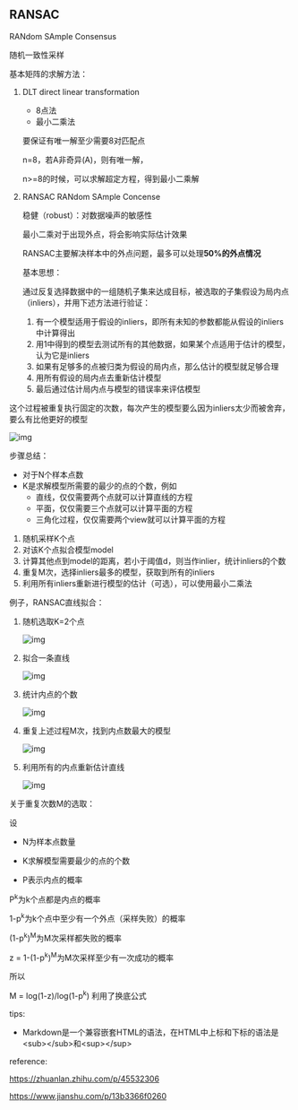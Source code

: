 ## RANSAC

RANdom SAmple Consensus

随机一致性采样





基本矩阵的求解方法：

1. DLT direct linear transformation

   - 8点法
   - 最小二乘法

   

   要保证有唯一解至少需要8对匹配点

   n=8，若A非奇异(A)，则有唯一解，

   n>=8的时候，可以求解超定方程，得到最小二乘解

   

2. RANSAC RANdom SAmple Concense

   稳健（robust）：对数据噪声的敏感性

   最小二乘对于出现外点，将会影响实际估计效果

   

   RANSAC主要解决样本中的外点问题，最多可以处理**50%的外点情况**

   基本思想：

   通过反复选择数据中的一组随机子集来达成目标，被选取的子集假设为局内点（inliers），并用下述方法进行验证：

   1. 有一个模型适用于假设的inliers，即所有未知的参数都能从假设的inliers中计算得出
   2. 用1中得到的模型去测试所有的其他数据，如果某个点适用于估计的模型，认为它是inliers
   3. 如果有足够多的点被归类为假设的局内点，那么估计的模型就足够合理
   4. 用所有假设的局内点去重新估计模型
   5. 最后通过估计局内点与模型的错误率来评估模型




这个过程被重复执行固定的次数，每次产生的模型要么因为inliers太少而被舍弃，要么有比他更好的模型

![img](https://pic2.zhimg.com/80/v2-d9e4b96fd378243b21c77b39904ef6c5_720w.jpg)



步骤总结：

- 对于N个样本点数
- K是求解模型所需要的最少的点的个数，例如
  - 直线，仅仅需要两个点就可以计算直线的方程
  - 平面，仅仅需要三个点就可以计算平面的方程
  - 三角化过程，仅仅需要两个view就可以计算平面的方程

1. 随机采样K个点
2. 对该K个点拟合模型model
3. 计算其他点到model的距离，若小于阈值d，则当作inlier，统计inliers的个数
4. 重复M次，选择inliers最多的模型，获取到所有的inliers
5. 利用所有inliers重新进行模型的估计（可选），可以使用最小二乘法



例子，RANSAC直线拟合：

1. 随机选取K=2个点

   ![img](https://pic2.zhimg.com/80/v2-67e966c92f04f232010255dc5cd1b92d_720w.jpg)

2. 拟合一条直线

   ![img](https://pic1.zhimg.com/80/v2-3693478f142577031cfc29b9d61e58c8_720w.jpg)

3. 统计内点的个数

   ![img](https://pic3.zhimg.com/80/v2-bd7445a60766817022f8506274f2eeba_720w.jpg)

   

4. 重复上述过程M次，找到内点数最大的模型

   ![img](https://pic2.zhimg.com/80/v2-fcd467425195baccd67f7d8ec6101c2d_720w.jpg)

5. 利用所有的内点重新估计直线

   ![img](https://pic1.zhimg.com/80/v2-7225d7e8e5dd5d6ea19aa560c866dd9c_720w.jpg)





关于重复次数M的选取：

设

- N为样本点数量

- K求解模型需要最少的点的个数
- P表示内点的概率



P<sup>k</sup>为k个点都是内点的概率

1-p<sup>k</sup>为k个点中至少有一个外点（采样失败）的概率

(1-p<sup>k</sup>)<sup>M</sup>为M次采样都失败的概率

z = 1-(1-p<sup>k</sup>)<sup>M</sup>为M次采样至少有一次成功的概率

所以

M = log(1-z)/log(1-p<sup>k</sup>)   利用了换底公式



tips:

- Markdown是一个兼容嵌套HTML的语法，在HTML中上标和下标的语法是\<sub>\</sub>和\<sup>\</sup>



















reference: 

https://zhuanlan.zhihu.com/p/45532306

https://www.jianshu.com/p/13b3366f0260